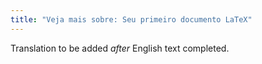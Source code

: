 ```yaml
---
title: "Veja mais sobre: Seu primeiro documento LaTeX"
---
```

Translation to be added _after_ English text completed.
